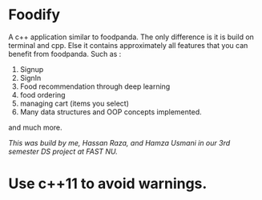 # Foodify
A c++ application similar to foodpanda. The only difference is it is build on terminal and cpp. Else it contains approximately all features that you can benefit from foodpanda. Such as :
1. Signup
2. SignIn
3. Food recommendation through deep learning
4. food ordering
5. managing cart (items you select)
6. Many data structures and OOP concepts implemented.

and much more.

*This was build by me, Hassan Raza, and Hamza Usmani in our 3rd semester DS project at FAST NU.*
# Use c++11 to avoid warnings.
